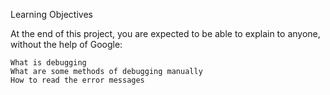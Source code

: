 Learning Objectives

At the end of this project, you are expected to be able to explain to anyone, without the help of Google:

    What is debugging
    What are some methods of debugging manually
    How to read the error messages
